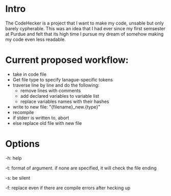 # Intro

The CodeHecker is a project that I want to make my code, unsable but only barely cypherable.
This was an idea that I had ever since my first semsester at Purdue and felt that its high time I pursue my dream of somehow making my code even less readable.

# Current proposed workflow:

- take in code file
- Get file type to specify lanague-specific tokens
- traverse line by line and do the following:
	- remove lines with comments
	- add declared variables to variable list
	- replace variables names with their hashes
- write to new file: "{filename}_new.{type}"
- recompile
- if stderr is written to, abort
- else replace old file with new file

# Options

-h: help

-t: format of argument. if none are specified, it will check the file ending

-s: be silent

-f: replace even if there are compile errors after hecking up
